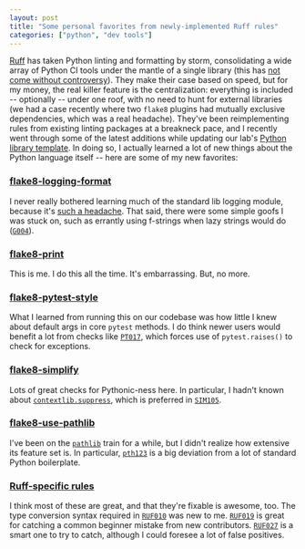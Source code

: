 ```yaml
---
layout: post
title: "Some personal favorites from newly-implemented Ruff rules"
categories: ["python", "dev tools"]
---
```


[Ruff](https://docs.astral.sh/ruff) has taken Python linting and formatting by storm, consolidating a wide array of Python CI tools under the mantle of a single library (this has [not come without controversy](https://www.youtube.com/watch?v=XzW4-KEB664)). They make their case based on speed, but for my money, the real killer feature is the centralization: everything is included -- optionally -- under one roof, with no need to hunt for external libraries (we had a case recently where two ``flake8`` plugins had mutually exclusive dependencies, which was a real headache). They've been reimplementing rules from existing linting packages at a breakneck pace, and I recently went through some of the latest additions while updating our lab's [Python library template](https://github.com/GenomicMedLab/software-templates). In doing so, I actually learned a lot of new things about the Python language itself -- here are some of my new favorites:

### [flake8-logging-format](https://docs.astral.sh/ruff/rules/#flake8-logging-format-g)

I never really bothered learning much of the standard lib logging module, because it's [such a headache](https://news.ycombinator.com/item?id=31949003). That said, there were some simple goofs I was stuck on, such as errantly using f-strings when lazy strings would do ([``G004``](https://docs.astral.sh/ruff/rules/logging-f-string/)).

### [flake8-print](https://docs.astral.sh/ruff/rules/#flake8-print-t20)

This is me. I do this all the time. It's embarrassing. But, no more.

### [flake8-pytest-style](https://docs.astral.sh/ruff/rules/#flake8-pytest-style-pt)

What I learned from running this on our codebase was how little I knew about default args in core `pytest` methods. I do think newer users would benefit a lot from checks like [``PT017``](https://docs.astral.sh/ruff/rules/pytest-assert-in-except/), which forces use of `pytest.raises()` to check for exceptions.

### [flake8-simplify](https://docs.astral.sh/ruff/rules/#flake8-simplify-sim)

Lots of great checks for Pythonic-ness here. In particular, I hadn't known about [``contextlib.suppress``](https://docs.python.org/3/library/contextlib.html#contextlib.suppress), which is preferred in [``SIM105``](https://docs.astral.sh/ruff/rules/suppressible-exception/).

### [flake8-use-pathlib](https://docs.astral.sh/ruff/rules/#flake8-use-pathlib-pth)

I've been on the [``pathlib``](https://docs.python.org/3/library/pathlib.html) train for a while, but I didn't realize how extensive its feature set is. In particular, [``pth123``](https://docs.astral.sh/ruff/rules/builtin-open/) is a big deviation from a lot of standard Python boilerplate.

### [Ruff-specific rules](https://docs.astral.sh/ruff/rules/#ruff-specific-rules-ruf)

I think most of these are great, and that they're fixable is awesome, too. The type conversion syntax required in [``RUF010``](https://docs.astral.sh/ruff/rules/explicit-f-string-type-conversion/) was new to me. [``RUF019``](https://docs.astral.sh/ruff/rules/unnecessary-key-check/) is great for catching a common beginner mistake from new contributors. [``RUF027``](https://docs.astral.sh/ruff/rules/missing-f-string-syntax/) is a smart one to try to catch, although I could foresee a lot of false positives.
